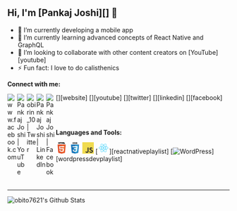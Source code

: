 ## Hi, I'm [Pankaj Joshi][] 👋

- 🔭 I’m currently developing a mobile app
- 🌱 I’m currently learning advanced concepts of React Native and GraphQL
- 👯 I’m looking to collaborate with other content creators on [YouTube][youtube]
- ⚡ Fun fact: I love to do calisthenics

**Connect with me:**

[<img align="left" alt="www.facebook.com" width="22px" src="https://img.icons8.com/ultraviolet/22/000000/domain.png" />][website]
[<img align="left" alt="Pankaj Joshi | YouTube" width="22px" src="https://img.icons8.com/color/22/000000/youtube-play.png" />][youtube]
[<img align="left" alt="obirin_10 | Twitter" width="22px" src="https://img.icons8.com/fluent/22/000000/twitter.png" />][twitter]
[<img align="left" alt="Pankaj Joshi | LinkedIn" width="22px" src="https://img.icons8.com/color/22/000000/linkedin.png" />][linkedin]
[<img align="left" alt="Pankaj Joshi | Facebook" width="22px" src="https://img.icons8.com/color/22/000000/facebook-new.png" />][facebook]

<br />
<br />

**Languages and Tools:**

<code><img alt="HTML5" width="26px" src="https://raw.githubusercontent.com/github/explore/80688e429a7d4ef2fca1e82350fe8e3517d3494d/topics/html/html.png" /></code>
<code><img alt="CSS3" width="26px" src="https://raw.githubusercontent.com/github/explore/80688e429a7d4ef2fca1e82350fe8e3517d3494d/topics/css/css.png" /></code>
<code><img alt="JavaScript" width="26px" src="https://raw.githubusercontent.com/github/explore/80688e429a7d4ef2fca1e82350fe8e3517d3494d/topics/javascript/javascript.png" /></code>
[<img alt="React" width="26px" src="https://raw.githubusercontent.com/github/explore/80688e429a7d4ef2fca1e82350fe8e3517d3494d/topics/react/react.png" />][reactnativeplaylist]
[<img alt="WordPress" width="26px" src="https://img.icons8.com/color/26/000000/wordpress.png" />][wordpressdevplaylist]

<br />
<br />

---

<img align="left" alt="obito7621's Github Stats" src="https://github-readme-stats.vercel.app/api?username=obito7621&show_icons=true&hide_border=true" />
